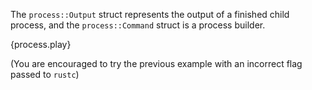 The `process::Output` struct represents the output of a finished child process,
and the `process::Command` struct is a process builder.

{process.play}

(You are encouraged to try the previous example with an incorrect flag passed
to `rustc`)
